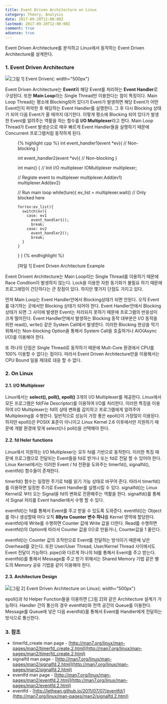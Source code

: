 ```yaml
---
title: Event Driven Architecture on Linux
category: Theory, Analysis
date: 2017-09-20T12:00:00Z
lastmod: 2017-09-20T12:00:00Z
comment: true
adsense: true
---
```


Event Driven Architecture를 분석하고 Linux에서 동작하는 Event Driven Architecture를 설계한다.

### 1. Event Driven Architecture

![[그림 1] Event Driven]({{site.baseurl}}/images/theory_analysis/Event_Driven_Architecture_on_Linux/Event_Driven_Architecture.PNG){: width="500px"}

Event Driven Architecture는 **Event**와 해당 Event를 처리하는 **Event Handler**로 구성된다. 또한 **Main Loop**라는 Single Thread만 이용한다는 점이 특징이다. Main Loop Thread는 평소에 Blocking되어 있다가 Event가 발생하면 해당 Event가 어떤 Event인지 파악한 후 해당하는 Event Handler를 실행한다. 그 후 다시 Blocking 상태가 되어 다음 Event가 올 때까지 대기한다. 이렇게 평소에 Blocking 되어 있다가 발생한 Event를 알려주는 역활을 하는 함수를 **I/O Multiplexer**라고 한다. Main Loop Thread가 Event 발생순으로 매우 빠르게 Event Handler들을 실행하기 때문에 Concurrent 프로그램처럼 동작하게 된다.

<figure>
{% highlight cpp %}
int event_handler1(event *ev){
  // Non-blocking
}

int event_handler2(event *ev){
  // Non-blocking
}

int main()
{
  // Init I/O multiplexer
  IOMultiplexer multiplexer;

  // Registe event to multiplexer
  multiplexer.Add(ev1)
  multiplexer.Add(ev2)

  // Run main loop
  while(ture){
    ev_list = multiplexer.wait() // Only blocked here

    for(ev:ev_list){
      switch(ev){
        case: ev1
          event_handler1();
          break;
        case: ev2
          event_handler2();
          break;    
      }
    }
  }
}
{% endhighlight %}
<figcaption class="caption">[파일 1] Event Driven Architecture Example</figcaption>
</figure>

Event Drivent Architecture는 Main Loop라는 Single Thread를 이용하기 때문에 Race Condtion이 발생하지 않는다. Lock을 이용한 자원 동기화가 불필요 하기 때문에 프로그래밍이 간단하다는 큰 장점이 있다. 하지만 몇가지 단점도 가지고 있다.

먼져 Main Loop는 Event Handler안에서 Blocking상태가 되면 안된다. 오직 Event를 대기하는 곳에서만 Blocking 상태가 되어야 한다. Event Handler안에서 Blocking 상태가 되면 그 사이에 발생한 Event는 처리되지 못하기 때문에 프로그램의 반응성이 크게 떨어진다. Event Handler안에서 발생하는 Blocking 동작 대부분은 I/O 동작을 위한 read(), write() 같은 System Call에서 발생한다. 이러한 Blocking 현상을 막기 위해서는 Non-blocking Option을 통해서 System Call을 호출하거나 AIO(Async I/O)를 이용해야 한다.

또 하나의 단점은 Single Thread로 동작하기 때문에 Mult-Core 환경에서 CPU를 100% 이용할 수 없다는 점이다. 따라서 Event Driven Architecture만을 이용해서는 CPU Bound 일을 제대로 대응 할 수 없다.

### 2. On Linux

#### 2.1. I/O Multiplexer

Linux에서는 **select(), poll(), epoll()** 3개의 I/O Multiplexer를 제공한다. Linux에서 모든 프로그램은 fd(File Descriptor)를 이용하여 I/O를 처리한다. 이러한 특징을 이용하여 I/O Multiplexer는 fd의 상태 변화를 감지하고 프로그램에게 알려주어 Multiplexing을 수행한다. 일반적으로 성능이 가장 좋은 epoll()이 가장많이 이용된다. 하지만 epoll()은 POSIX 표준이 아니이고 Linux Kernel 2.6 이후에서만 지원하기 때문에 개발 환경에 맞게 select()나 poll()을 선택해야 한다.

#### 2.2. fd Heler functions

Linux에서 지원하는 I/O Multiplexer는 모두 fd를 기반으로 동작한다. 이러한 특징 때문에 프로그램으로 전달되는 Event들을 fd로 받거나 또는 fd로 전달 할 수 있어야 한다. Linux Kernel에서는 이러한 Event / fd 전환을 도와주는 timerfd(), signalfd(), eventfd() 함수들이 존재한다.

timerfd() 함수는 일정한 주기로 fd를 읽기 가능 상태로 바꾸어 준다. 따라서 timerfd()를 이용하면 일정한 주기로 Event Handler를 실행시킬 수 있다. signalfd()는 Linux Kernel로 부터 오는 Signal을 fd의 변화로 전환해주는 역활을 한다. signalfd()를 통해서 Signal 처리를 Event handler에서 수행 할 수 있다.

eventfd()는 fd를 통해서 Event를 주고 받을 수 있도록 도와준다. eventfd()는 Object를 하나 생성할때 마다 오직 **8Byte Counter 변수 하나**를 Kernel 영역에 할당한다. eventfd()에 Write를 수행하면 Counter 값에 Write 값을 더한다. Read를 수행하면 eventfd()의 Option에 따라서 Counter 값을 0으로 만들거나, Counter값을 1 줄인다.

eventfd()는 Counter 값의 조작만으로 Event를 전달하는 방식이기 때문에 낮은 Overhead를 갖는다. 또한 User/User Thread, User/Kernel Thread 사이에서도 Event 전달이 가능하다. pipe()와 다르게 하나의 fd를 통해서 Event를 주고 받는다. eventfd()를 통해서 Message를 주고 받기 위해서는 Shared Memory 기법 같은 별도의 Memory 공유 기법을 같이 이용해야 한다.

#### 2.3. Architecture Design

![[그림 2] Event Driven Architecture on Linux]({{site.baseurl}}/images/theory_analysis/Event_Driven_Architecture_on_Linux/Event_Driven_Architecture_on_Linux.PNG){: width="500px"}

epoll()과 fd Helper Function들을 이용하면 [그림 2]와 같은 Architecture 설계가 가능하다. Handler 간의 통신의 경우 eventfd()와 전역 공간의 Queue를 이용한다. Message를 Queue에 넣은 다음 eventfd()를 통해서 Event를 Handler에게 전달하는 방식으로 통신한다.

### 3. 참조

* timerfd_create man page - [http://man7.org/linux/man-pages/man2/timerfd_create.2.html](http://man7.org/linux/man-pages/man2/timerfd_create.2.html)
* signalfd man page - [http://man7.org/linux/man-pages/man2/signalfd.2.html](http://man7.org/linux/man-pages/man2/signalfd.2.html)
* eventfd man page - [http://man7.org/linux/man-pages/man2/eventfd.2.html](http://man7.org/linux/man-pages/man2/eventfd.2.html)
* eventfd - [http://lethean.github.io/2011/07/07/eventfd/](http://man7.org/linux/man-pages/man2/signalfd.2.html)
